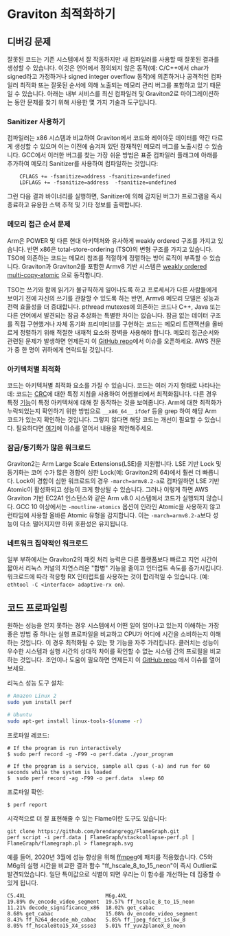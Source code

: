 # Graviton 최적화하기

## 디버깅 문제

잘못된 코드는 기존 시스템에서 잘 작동하지만 새 컴파일러를 사용할 때 잘못된 결과를 생성할 수 있습니다. 이것은
언어에서 정의되지 않은 동작(예: C/C++에서 char가 signed라고 가정하거나 signed integer overflow 
동작)에 의존하거나 공격적인 컴파일러 최적화 또는 잘못된 순서에 의해 노출되는 메모리 관리 버그를 포함하고 있기
때문일 수 있습니다. 아래는 내부 서비스를 최신 컴파일러 및 Graviton2로 마이그레이션하는 동안 문제를 찾기
위해 사용한 몇 가지 기술과 도구입니다.

### Sanitizer 사용하기
컴파일러는 x86 시스템과 비교하여 Graviton에서 코드와 레이아웃 데이터를 약간 다르게 생성할 수 있으며 
이는 이전에 숨겨져 있던 잠재적인 메모리 버그를 노출시킬 수 있습니다. GCC에서 이러한 버그를 찾는 가장 
쉬운 방법은 표준 컴파일러 플래그에 아래를 추가하여 메모리 Sanitizer를 사용하여 컴파일하는 것입니다:

```
    CFLAGS += -fsanitize=address -fsanitize=undefined
    LDFLAGS += -fsanitize=address  -fsanitize=undefined
```

그런 다음 결과 바이너리를 실행하면, Sanitizer에 의해 감지된 버그가 프로그램을 즉시 종료하고 유용한 스택 
추적 및 기타 정보를 출력합니다.

### 메모리 접근 순서 문제
Arm은 POWER 및 다른 현대 아키텍처와 유사하게 weakly ordered 구조를 가지고 있습니다. 반면 x86은 
total-store-ordering (TSO)의 변형 구조를 가지고 있습니다. TSO에 의존하는 코드는 메모리 참조를 
적절하게 정렬하는 방어 로직이 부족할 수 있습니다. Graviton과 Graviton2를 포함한 Armv8 기반 시스템은 
[weakly ordered multi-copy-atomic](https://www.cl.cam.ac.uk/~pes20/armv8-mca/armv8-mca-draft.pdf)
으로 동작합니다.

TSO는 쓰기와 함께 읽기가 불규칙하게 일어나도록 하고 프로세서가 다른 사람들에게 보이기 전에 자신의 쓰기를 
관찰할 수 있도록 하는 반면, Armv8 메모리 모델은 성능과 전력 효율성을 더 증대합니다. pthread mutexes에 의존하는
코드나 C++, Java 또는 다른 언어에서 발견되는 잠금 추상화는 특별한 차이는 없습니다.
잠금 없는 데이터 구조를 직접 구현했거나 자체 동기화 프리미티브를 구현하는 코드는 메모리 트랜잭션을 올바르게 
정렬하기 위해 적절한 내재적 요소와 장벽을 사용해야 합니다. 메모리 접근순서와 관련된 문제가 발생하면 언제든지 이 
[GitHub repo](https://github.com/aws/aws-graviton-getting-started)에서 이슈를 오픈하세요. 
AWS 전문가 중 한 명이 귀하에게 연락드릴 것입니다.

### 아키텍처별 최적화
코드는 아키텍처별 최적화 요소를 가질 수 있습니다. 코드는 여러 가지 형태로 나타나는데:
코드는 [CRC](https://github.com/php/php-src/commit/2a535a9707c89502df8bc0bd785f2e9192929422)에 대한 특정 지침을 사용하여 어셈블리에서 최적화됩니다.
다른 경우 특정 [기능](https://github.com/lz4/lz4/commit/605d811e6cc94736dd609c644404dd24c013fd6f)이 특정 아키텍처에 대해 잘 동작하는 것을 보여줍니다.
Arm에 대한 최적화가 누락되었는지 확인하기 위한 방법으로 `__x86_64__` `ifdef` 등을 grep 하여 해당 Arm 코드가 있는지 확인하는 것입니다. 그렇지 않다면
해당 코드는 개선이 필요할 수 있습니다. 필요하다면 [여기](https://github.com/aws/aws-graviton-getting-started)에 이슈를 열어서 내용을 제안해주세요.

### 잠금/동기화가 많은 워크로드
Graviton2는 Arm Large Scale Extensions(LSE)을 지원합니다. LSE 기반 Lock 및 동기화는 코어 수가 많은 경합이 심한 Lock(예: Graviton2의 64)에서 훨씬 더 빠릅니다. Lock이 경합이 심한 워크로드의 경우 `-march=armv8.2-a`로 컴파일하면 LSE 기반 Atomic이 활성화되고 성능이 크게 향상될 수 있습니다. 그러나 이렇게 하면 AWS Graviton 기반 EC2A1 인스턴스와 같은 Arm v8.0 시스템에서 코드가 실행되지 않습니다. GCC 10 이상에서는 `-moutline-atomics` 옵션이 인라인 Atomic을 사용하지 않고 런타임에 사용할 올바른 Atomic 유형을 감지합니다. 이는 `-march=armv8.2-a`보다 성능이 다소 떨어지지만 하위 호환성은 유지됩니다.

### 네트워크 집약적인 워크로드
일부 부하에서는 Graviton2의 패킷 처리 능력은 다른 플랫폼보다 빠르고 지연 시간이 짧아서 리눅스 커널의 
자연스러운 "합병" 기능을 줄이고 인터럽트 속도를 증가시킵니다. 워크로드에 따라 적응형 RX 인터럽트를 사용하는 것이
합리적일 수 있습니다.
(예: `ethtool -C <interface> adaptive-rx on`).

## 코드 프로파일링
원하는 성능을 얻지 못하는 경우 시스템에서 어떤 일이 일어나고 있는지 이해하는 가장 좋은 방법 중 하나는 실행 
프로파일을 비교하고 CPU가 어디에 시간을 소비하는지 이해하는 것입니다. 이 경우 최적화될 수 있는 핫 기능을 자주
가리킵니다. 클러치는 성능이 우수한 시스템과 실행 시간의 상대적 차이를 확인할 수 없는 시스템 간의 프로필을 비교하는
것입니다. 조언이나 도움이 필요하면 언제든지 이 [GitHub repo](https://github.com/aws/aws-graviton-getting-started)
에서 이슈를 열어보세요.

리눅스 성능 도구 설치:
```bash
# Amazon Linux 2
sudo yum install perf

# Ubuntu
sudo apt-get install linux-tools-$(uname -r)
```

프로파일 레코드:
```
# If the program is run interactively
$ sudo perf record -g -F99 -o perf.data ./your_program

# If the program is a service, sample all cpus (-a) and run for 60 seconds while the system is loaded
$  sudo perf record -ag -F99 -o perf.data  sleep 60
```

프로파일 확인:
```
$ perf report
```

시각적으로 더 잘 표현해줄 수 있는 Flame이란 도구도 있습니다:
```
git clone https://github.com/brendangregg/FlameGraph.git
perf script -i perf.data | FlameGraph/stackcollapse-perf.pl | FlameGraph/flamegraph.pl > flamegraph.svg
```

예를 들어, 2020년 3월에 성능 향상을 위해
[ffmpeg](http://ffmpeg.org/pipermail/ffmpeg-devel/2019-November/253385.html)에 패치를 
적용했습니다. C5와 M6g의 실행 시간을 비교한 결과 함수 "ff_hscale_8_to_15_neon"이 즉시 Outlier로 발견되었습니다.
일단 특이값으로 식별이 되면 우리는 이 함수를 개선하는 데 집중할 수 있게 됩니다.

```
C5.4XL	                        M6g.4XL
19.89% dv_encode_video_segment	19.57% ff_hscale_8_to_15_neon
11.21% decode_significance_x86	18.02% get_cabac
8.68% get_cabac	                15.08% dv_encode_video_segment
8.43% ff_h264_decode_mb_cabac	5.85% ff_jpeg_fdct_islow_8
8.05% ff_hscale8to15_X4_ssse3	5.01% ff_yuv2planeX_8_neon
```